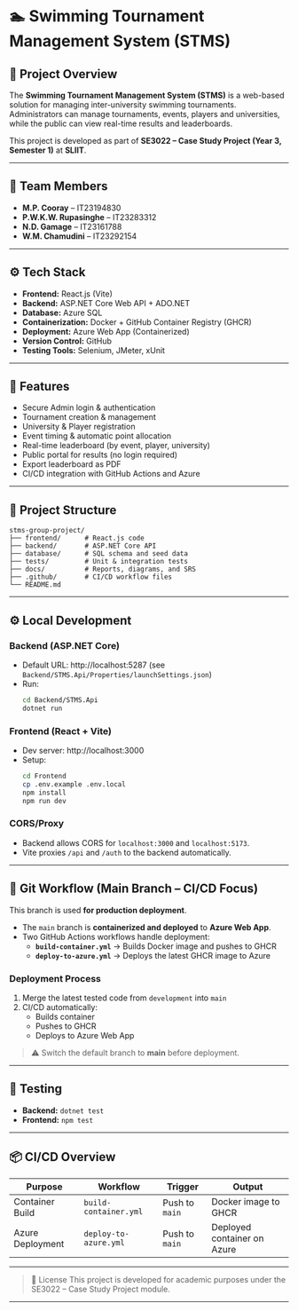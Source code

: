 # 🏊 Swimming Tournament Management System (STMS)

## 📌 Project Overview
The **Swimming Tournament Management System (STMS)** is a web-based solution for managing inter-university swimming tournaments.  
Administrators can manage tournaments, events, players and universities, while the public can view real-time results and leaderboards.

This project is developed as part of **SE3022 – Case Study Project (Year 3, Semester 1)** at **SLIIT**.

---

## 👥 Team Members
- **M.P. Cooray** – IT23194830  
- **P.W.K.W. Rupasinghe** – IT23283312  
- **N.D. Gamage** – IT23161788  
- **W.M. Chamudini** – IT23292154  

---

## ⚙️ Tech Stack
- **Frontend:** React.js (Vite)
- **Backend:** ASP.NET Core Web API + ADO.NET
- **Database:** Azure SQL
- **Containerization:** Docker + GitHub Container Registry (GHCR)
- **Deployment:** Azure Web App (Containerized)
- **Version Control:** GitHub
- **Testing Tools:** Selenium, JMeter, xUnit

---

## 🚀 Features
- Secure Admin login & authentication  
- Tournament creation & management  
- University & Player registration  
- Event timing & automatic point allocation  
- Real-time leaderboard (by event, player, university)  
- Public portal for results (no login required)  
- Export leaderboard as PDF  
- CI/CD integration with GitHub Actions and Azure  

---

## 📂 Project Structure
```
stms-group-project/
├── frontend/      # React.js code
├── backend/       # ASP.NET Core API
├── database/      # SQL schema and seed data
├── tests/         # Unit & integration tests
├── docs/          # Reports, diagrams, and SRS
├── .github/       # CI/CD workflow files
└── README.md
```

---

## ⚙️ Local Development

### Backend (ASP.NET Core)
- Default URL: http://localhost:5287 (see `Backend/STMS.Api/Properties/launchSettings.json`)
- Run:
  ```bash
  cd Backend/STMS.Api
  dotnet run
  ```

### Frontend (React + Vite)
- Dev server: http://localhost:3000  
- Setup:
  ```bash
  cd Frontend
  cp .env.example .env.local
  npm install
  npm run dev
  ```

### CORS/Proxy
- Backend allows CORS for `localhost:3000` and `localhost:5173`.
- Vite proxies `/api` and `/auth` to the backend automatically.

---

## 🔄 Git Workflow (Main Branch – CI/CD Focus)
This branch is used **for production deployment**.

- The `main` branch is **containerized and deployed** to **Azure Web App**.
- Two GitHub Actions workflows handle deployment:
  - **`build-container.yml`** -> Builds Docker image and pushes to GHCR  
  - **`deploy-to-azure.yml`** -> Deploys the latest GHCR image to Azure  

### Deployment Process
1. Merge the latest tested code from `development` into `main`
2. CI/CD automatically:
   - Builds container  
   - Pushes to GHCR  
   - Deploys to Azure Web App  

> ⚠️ Switch the default branch to **main** before deployment.

---

## 🧪 Testing
- **Backend:** `dotnet test`
- **Frontend:** `npm test`

---

## 📦 CI/CD Overview
| Purpose | Workflow | Trigger | Output |
|----------|-----------|----------|---------|
| Container Build | `build-container.yml` | Push to `main` | Docker image to GHCR |
| Azure Deployment | `deploy-to-azure.yml` | Push to `main` | Deployed container on Azure |

---

> 📜 License
> This project is developed for academic purposes under the SE3022 – Case Study Project module.


---
